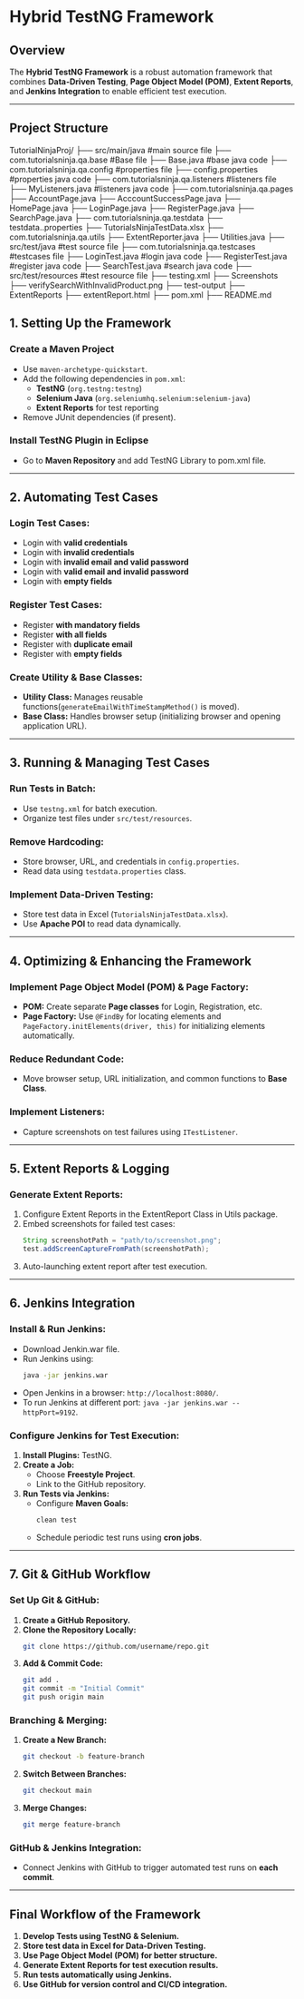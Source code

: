 # Hybrid TestNG Framework

## Overview
The **Hybrid TestNG Framework** is a robust automation framework that combines **Data-Driven Testing**, **Page Object Model (POM)**, **Extent Reports**, and **Jenkins Integration** to enable efficient test execution.

---
## Project Structure
TutorialNinjaProj/
├── src/main/java #main source file
    ├── com.tutorialsninja.qa.base #Base file
        ├── Base.java #base java code
    ├── com.tutorialsninja.qa.config #properties file
        ├── config.properties #properties java code
    ├── com.tutorialsninja.qa.listeners #listeners file
        ├── MyListeners.java #listeners java code
    ├── com.tutorialsninja.qa.pages
        ├── AccountPage.java
        ├── AcccountSuccessPage.java
        ├── HomePage.java
        ├── LoginPage.java
        ├── RegisterPage.java
        ├── SearchPage.java
    ├── com.tutorialsninja.qa.testdata
        ├── testdata..properties
        ├── TutorialsNinjaTestData.xlsx
    ├── com.tutorialsninja.qa.utils
        ├── ExtentReporter.java
        ├── Utilities.java
├── src/test/java #test source file
    ├── com.tutorialsninja.qa.testcases #testcases file
        ├── LoginTest.java #login java code
        ├── RegisterTest.java #register java code
        ├── SearchTest.java #search java code
├── src/test/resources #test resource file
    ├── testing.xml 
├── Screenshots
    ├── verifySearchWithInvalidProduct.png
├── test-output
    ├── ExtentReports
        ├── extentReport.html
├── pom.xml
├── README.md
## 1. Setting Up the Framework

### **Create a Maven Project**
- Use `maven-archetype-quickstart`.
- Add the following dependencies in `pom.xml`:
  - **TestNG** (`org.testng:testng`)
  - **Selenium Java** (`org.seleniumhq.selenium:selenium-java`)
  - **Extent Reports** for test reporting
- Remove JUnit dependencies (if present).

### **Install TestNG Plugin in Eclipse**
- Go to **Maven Repository** and add TestNG Library to pom.xml file.

---

## 2. Automating Test Cases

### **Login Test Cases:**
- Login with **valid credentials**
- Login with **invalid credentials**
- Login with **invalid email and valid password**
- Login with **valid email and invalid password**
- Login with **empty fields**

### **Register Test Cases:**
- Register **with mandatory fields**
- Register **with all fields**
- Register with **duplicate email**
- Register with **empty fields**

### **Create Utility & Base Classes:**
- **Utility Class:** Manages reusable functions(`generateEmailWithTimeStampMethod()` is moved).
- **Base Class:** Handles browser setup (initializing browser and opening application URL).

---

## 3. Running & Managing Test Cases

### **Run Tests in Batch:**
- Use `testng.xml` for batch execution.
- Organize test files under `src/test/resources`.

### **Remove Hardcoding:**
- Store browser, URL, and credentials in `config.properties`.
- Read data using `testdata.properties` class.

### **Implement Data-Driven Testing:**
- Store test data in Excel (`TutorialsNinjaTestData.xlsx`).
- Use **Apache POI** to read data dynamically.

---

## 4. Optimizing & Enhancing the Framework

### **Implement Page Object Model (POM) & Page Factory:**
- **POM:** Create separate **Page classes** for Login, Registration, etc.
- **Page Factory:** Use `@FindBy` for locating elements and `PageFactory.initElements(driver, this)` for initializing elements automatically.

### **Reduce Redundant Code:**
- Move browser setup, URL initialization, and common functions to **Base Class**.

### **Implement Listeners:**
- Capture screenshots on test failures using `ITestListener`.

---

## 5. Extent Reports & Logging

### **Generate Extent Reports:**
1. Configure Extent Reports in the ExtentReport Class in Utils package.
2. Embed screenshots for failed test cases:
   ```java
   String screenshotPath = "path/to/screenshot.png";
   test.addScreenCaptureFromPath(screenshotPath);
   ```
3. Auto-launching extent report after test execution.

---

## 6. Jenkins Integration

### **Install & Run Jenkins:**
- Download Jenkin.war file.
- Run Jenkins using:
  ```sh
  java -jar jenkins.war 
  ```
- Open Jenkins in a browser: `http://localhost:8080/`.
- To run Jenkins at different port:  `java -jar jenkins.war --httpPort=9192`.

### **Configure Jenkins for Test Execution:**
1. **Install Plugins:** TestNG.
2. **Create a Job:**
   - Choose **Freestyle Project**.
   - Link to the GitHub repository.
3. **Run Tests via Jenkins:**
   - Configure **Maven Goals:**
     ```sh
     clean test
     ```
   - Schedule periodic test runs using **cron jobs**.

---

## 7. Git & GitHub Workflow

### **Set Up Git & GitHub:**
1. **Create a GitHub Repository.**
2. **Clone the Repository Locally:**
   ```sh
   git clone https://github.com/username/repo.git
   ```
3. **Add & Commit Code:**
   ```sh
   git add .  
   git commit -m "Initial Commit"  
   git push origin main  
   ```

### **Branching & Merging:**
1. **Create a New Branch:**
   ```sh
   git checkout -b feature-branch  
   ```
2. **Switch Between Branches:**
   ```sh
   git checkout main  
   ```
3. **Merge Changes:**
   ```sh
   git merge feature-branch  
   ```

### **GitHub & Jenkins Integration:**
- Connect Jenkins with GitHub to trigger automated test runs on **each commit**.

---

## **Final Workflow of the Framework**
1. **Develop Tests using TestNG & Selenium.**
2. **Store test data in Excel for Data-Driven Testing.**
3. **Use Page Object Model (POM) for better structure.**
4. **Generate Extent Reports for test execution results.**
5. **Run tests automatically using Jenkins.**
6. **Use GitHub for version control and CI/CD integration.**
